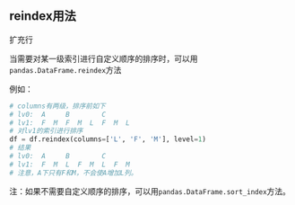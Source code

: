 ## reindex用法

扩充行

当需要对某一级索引进行自定义顺序的排序时，可以用`pandas.DataFrame.reindex`方法

例如：

```python
# columns有两级，排序前如下
# lv0:  A     B        C      
# lv1:  F  M  F  M  L  F  M  L
# 对lv1的索引进行排序
df = df.reindex(columns=['L', 'F', 'M'], level=1)
# 结果
# lv0:  A     B        C      
# lv1:  F  M  L  F  M  L  F  M
# 注意，A下只有F和M，不会使A增加L列。
```

注：如果不需要自定义顺序的排序，可以用`pandas.DataFrame.sort_index`方法。
